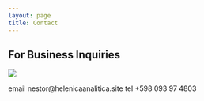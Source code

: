 ```yaml
---
layout: page
title: Contact
---
```

## For Business Inquiries

<img src="https:////c1.staticflickr.com/5/4803/44222409070_9fc1367cd7_m.jpg">

<p>
email	nestor@helenicaanalitica.site
tel   +598 093 97 4803
</p>
